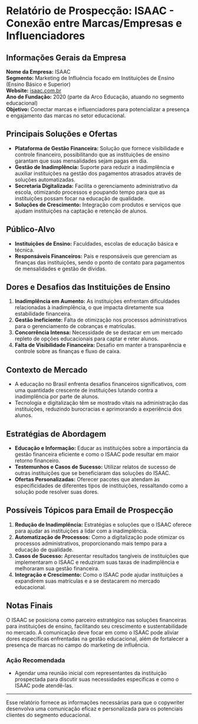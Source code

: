 # Relatório de Prospecção: ISAAC - Conexão entre Marcas/Empresas e Influenciadores

## Informações Gerais da Empresa
**Nome da Empresa:** ISAAC  
**Segmento:** Marketing de Influência focado em Instituições de Ensino (Ensino Básico e Superior)  
**Website:** [isaac.com.br](http://www.isaac.com.br)  
**Ano de Fundação:** 2020 (parte da Arco Educação, atuando no segmento educacional)  
**Objetivo:** Conectar marcas e influenciadores para potencializar a presença e engajamento das marcas no setor educacional.

## Principais Soluções e Ofertas
- **Plataforma de Gestão Financeira:** Solução que fornece visibilidade e controle financeiro, possibilitando que as instituições de ensino garantam que suas mensalidades sejam pagas em dia.
- **Gestão de Inadimplência:** Suporte para reduzir a inadimplência e auxiliar instituições na gestão dos pagamentos atrasados através de soluções automatizadas.
- **Secretaria Digitalizada:** Facilita o gerenciamento administrativo da escola, otimizando processos e poupando tempo para que as instituições possam focar na educação de qualidade.
- **Soluções de Crescimento:** Integração com produtos e serviços que ajudam instituições na captação e retenção de alunos.

## Público-Alvo
- **Instituições de Ensino:** Faculdades, escolas de educação básica e técnica.
- **Responsáveis Financeiros:** Pais e responsáveis que gerenciam as finanças das instituições, sendo o ponto de contato para pagamentos de mensalidades e gestão de dívidas.

## Dores e Desafios das Instituições de Ensino
1. **Inadimplência em Aumento:** As instituições enfrentam dificuldades relacionadas à inadimplência, o que impacta diretamente sua estabilidade financeira.
2. **Gestão Ineficiente:** Falta de otimização nos processos administrativos para o gerenciamento de cobranças e matrículas.
3. **Concorrência Intensa:** Necessidade de se destacar em um mercado repleto de opções educacionais para captar e reter alunos.
4. **Falta de Visibilidade Financeira:** Desafio em manter a transparência e controle sobre as finanças e fluxo de caixa.

## Contexto de Mercado
- A educação no Brasil enfrenta desafios financeiros significativos, com uma quantidade crescente de instituições lutando contra a inadimplência por parte de alunos.
- Tecnologia e digitalização têm se mostrado vitais na administração das instituições, reduzindo burocracias e aprimorando a experiência dos alunos.

## Estratégias de Abordagem
- **Educação e Informação:** Educar as instituições sobre a importância da gestão financeira eficiente e como o ISAAC pode resultar em maior retorno financeiro.
- **Testemunhos e Casos de Sucesso:** Utilizar relatos de sucesso de outras instituições que se beneficiaram das soluções do ISAAC.
- **Ofertas Personalizadas:** Oferecer pacotes que atendam às especificidades de diferentes tipos de instituições, ressaltando como a solução pode resolver suas dores.

## Possíveis Tópicos para Email de Prospecção
1. **Redução de Inadimplência:** Estratégias e soluções que o ISAAC oferece para ajudar as instituições a lidar com a inadimplência.
2. **Automatização de Processos:** Como a digitalização pode otimizar os processos administrativos, proporcionando mais tempo para a educação de qualidade.
3. **Casos de Sucesso:** Apresentar resultados tangíveis de instituições que implementaram o ISAAC e reduziram suas taxas de inadimplência e melhoraram sua gestão financeira.
4. **Integração e Crescimento:** Como o ISAAC pode ajudar instituições a expandirem suas matrículas e a se destacarem no mercado educacional.

## Notas Finais
O ISAAC se posiciona como parceiro estratégico nas soluções financeiras para instituições de ensino, facilitando seu crescimento e sustentabilidade no mercado. A comunicação deve focar em como o ISAAC pode aliviar dores específicas enfrentadas na gestão educacional, além de fortalecer a presença de marcas no campo do marketing de influência.

### Ação Recomendada
- Agendar uma reunião inicial com representantes da instituição prospectada para discutir suas necessidades específicas e como o ISAAC pode atendê-las.

--- 

Esse relatório fornece as informações necessárias para que o copywriter desenvolva uma comunicação eficaz e personalizada para os potenciais clientes do segmento educacional.